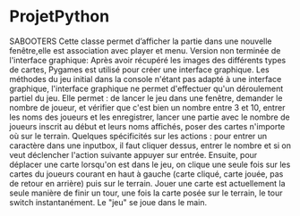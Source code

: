 # ProjetPython
SABOOTERS
Cette classe permet d’afficher la partie dans une nouvelle fenêtre,elle est association avec player et menu. Version non terminée de l'interface graphique: Après avoir récupéré les images des différents types de cartes, Pygames est utilisé pour créer une interface graphique. Les méthodes du jeu initial dans la console n'étant pas adapté à une interface graphique, l'interface graphique ne permet d'effectuer qu'un déroulement partiel du jeu. Elle permet : de lancer le jeu dans une fenêtre, demander le nombre de joueur, et vérifier que c'est bien un nombre entre 3 et 10, entrer les noms des joueurs et les enregistrer, lancer une partie avec le nombre de joueurs inscrit au début et leurs noms affichés, poser des cartes n'importe où sur le terrain. Quelques spécificités sur les actions : pour entrer un caractère dans une inputbox, il faut cliquer dessus, entrer le nombre et si on veut déclencher l'action suivante appuyer sur entrée. Ensuite, pour déplacer une carte lorsqu'on est dans le jeu, on clique une seule fois sur les cartes du joueurs courant en haut à gauche (carte cliqué, carte jouée, pas de retour en arrière) puis sur le terrain. Jouer une carte est actuellement la seule manière de finir un tour, une fois la carte posée sur le terrain, le tour switch instantanément. Le "jeu" se joue dans le main.

